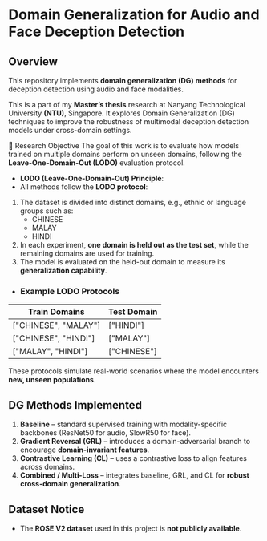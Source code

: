 # Domain Generalization for Audio and Face Deception Detection

## Overview
This repository implements **domain generalization (DG) methods** for deception detection using audio and face modalities. 


This is a part of my **Master’s thesis** research at Nanyang Technological University **(NTU)**, Singapore.
It explores Domain Generalization (DG) techniques to improve the robustness of multimodal deception detection models under cross-domain settings.


🎯 Research Objective
The goal of this work is to evaluate how models trained on multiple domains perform on unseen domains, following the **Leave-One-Domain-Out (LODO)** evaluation protocol.

- **LODO (Leave-One-Domain-Out) Principle**:
- All methods follow the **LODO protocol**:
1. The dataset is divided into distinct domains, e.g., ethnic or language groups such as:
   - CHINESE
   - MALAY
   - HINDI
2. In each experiment, **one domain is held out as the test set**, while the remaining domains are used for training.
3. The model is evaluated on the held-out domain to measure its **generalization capability**.

- ### Example LODO Protocols

| Train Domains         | Test Domain |
|-----------------------|------------|
| ["CHINESE", "MALAY"]  | ["HINDI"]  |
| ["CHINESE", "HINDI"]  | ["MALAY"]  |
| ["MALAY", "HINDI"]    | ["CHINESE"]|

These protocols simulate real-world scenarios where the model encounters **new, unseen populations**.


## DG Methods Implemented
1. **Baseline** – standard supervised training with modality-specific backbones (ResNet50 for audio, SlowR50 for face).  
2. **Gradient Reversal (GRL)** – introduces a domain-adversarial branch to encourage **domain-invariant features**.  
3. **Contrastive Learning (CL)** – uses a contrastive loss to align features across domains.  
4. **Combined / Multi-Loss** – integrates baseline, GRL, and CL for **robust cross-domain generalization**.

## Dataset Notice
- The **ROSE V2 dataset** used in this project is **not publicly available**.
